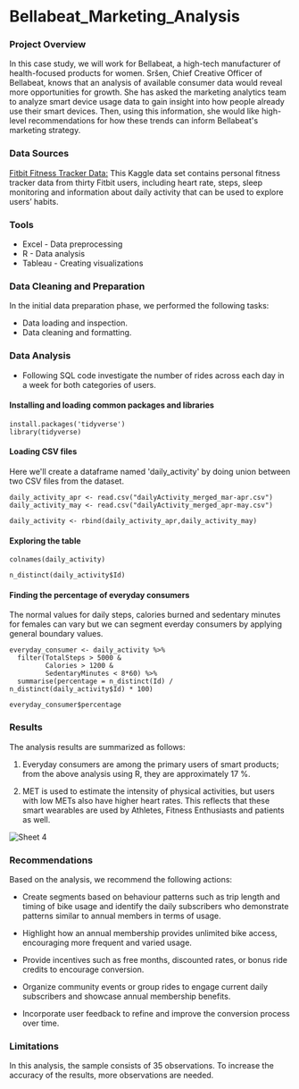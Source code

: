 # Bellabeat_Marketing_Analysis

### Project Overview


In this case study, we will work for Bellabeat, a high-tech manufacturer of health-focused products for women. Sršen, Chief Creative Officer of Bellabeat, knows that an analysis of available consumer data would reveal more opportunities for growth. She has asked the marketing analytics team to analyze smart device usage data to gain insight into how people already use their smart devices. Then, using this information, she would like high-level recommendations for how these trends can inform Bellabeat's marketing strategy.

### Data Sources

[Fitbit Fitness Tracker Data:](https://www.kaggle.com/arashnic/fitbit) This Kaggle data set contains personal fitness tracker data from thirty Fitbit users, including heart rate, steps, sleep monitoring and information about daily activity that can be used to explore users’ habits. 


### Tools

- Excel - Data preprocessing
- R - Data analysis
- Tableau - Creating visualizations

### Data Cleaning and Preparation

In the initial data preparation phase, we performed the following tasks:
- Data loading and inspection.
- Data cleaning and formatting.

### Data Analysis

- Following SQL code investigate the number of rides across each day in a week for both categories of users.

#### Installing and loading common packages and libraries

```{r}
install.packages('tidyverse')
library(tidyverse)
```
#### Loading CSV files

Here we'll create a dataframe named 'daily_activity' by doing union between two CSV files from the dataset.

```{r}
daily_activity_apr <- read.csv("dailyActivity_merged_mar-apr.csv")
daily_activity_may <- read.csv("dailyActivity_merged_apr-may.csv")
```

```{r}
daily_activity <- rbind(daily_activity_apr,daily_activity_may)
```

#### Exploring the table

```{r}
colnames(daily_activity)
```

```{r}
n_distinct(daily_activity$Id)
```

#### Finding the percentage of everyday consumers

The normal values for daily steps, calories burned and sedentary minutes for females can vary but we can segment everday consumers by applying general boundary values.

```{r}
everyday_consumer <- daily_activity %>%
  filter(TotalSteps > 5000 &
         Calories > 1200 &
         SedentaryMinutes < 8*60) %>%
  summarise(percentage = n_distinct(Id) / n_distinct(daily_activity$Id) * 100)
```

```{r}
everyday_consumer$percentage
```


### Results

The analysis results are summarized as follows:

1. Everyday consumers are among the primary users of smart products; from the above analysis using R, they are approximately 17 %. 

2. MET is used to estimate the intensity of physical activities, but users with low METs also have higher heart rates. This reflects that these smart wearables are used by Athletes, Fitness Enthusiasts and patients as well. 

![Sheet 4](https://github.com/MuhammadShamoon/bellabeat_CaseStudy/assets/52103515/76415451-59ce-4814-945c-b6ff2e4c8251)


### Recommendations

Based on the analysis, we recommend the following actions:

- Create segments based on behaviour patterns such as trip length and timing of bike usage and identify the daily subscribers who demonstrate patterns similar to annual members in terms of usage.

- Highlight how an annual membership provides unlimited bike access, encouraging more frequent and varied usage.

- Provide incentives such as free months, discounted rates, or bonus ride credits to encourage conversion.

- Organize community events or group rides to engage current daily subscribers and showcase annual membership benefits.

- Incorporate user feedback to refine and improve the conversion process over time.

### Limitations

In this analysis, the sample consists of 35 observations. To increase the accuracy of the results, more observations are needed.








